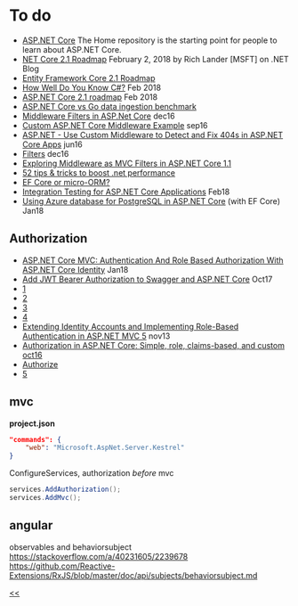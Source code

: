 # To do

+ [ASP.NET Core](https://github.com/aspnet/home) The Home repository is the starting point for people to learn about ASP.NET Core. 
+ [NET Core 2.1 Roadmap](https://blogs.msdn.microsoft.com/dotnet/2018/02/02/net-core-2-1-roadmap/) February 2, 2018 by Rich Lander [MSFT] on .NET Blog
+ [Entity Framework Core 2.1 Roadmap](https://blogs.msdn.microsoft.com/dotnet/2018/02/02/entity-framework-core-2-1-roadmap/)
+ [How Well Do You Know C#?](http://www.dotnetcurry.com/csharp/1417/csharp-common-mistakes) Feb 2018
+ [ASP.NET Core 2.1 roadmap](https://blogs.msdn.microsoft.com/webdev/2018/02/02/asp-net-core-2-1-roadmap/) Feb 2018
+ [ASP.NET Core vs Go data ingestion benchmark](https://stefanprodan.com/2016/aspnetcore-vs-golang-data-ingestion-benchmark/)
+ [Middleware Filters in ASP.Net Core](http://www.intstrings.com/ramivemula/articles/middleware-filters-in-asp-net-core/) dec16
+ [Custom ASP.NET Core Middleware Example](https://blogs.msdn.microsoft.com/dotnet/2016/09/19/custom-asp-net-core-middleware-example/) sep16
+ [ASP.NET - Use Custom Middleware to Detect and Fix 404s in ASP.NET Core Apps](https://msdn.microsoft.com/en-us/magazine/mt707525.aspx) jun16
+ [Filters](https://docs.microsoft.com/en-us/aspnet/core/mvc/controllers/filters) dec16
+ [Exploring Middleware as MVC Filters in ASP.NET Core 1.1](https://andrewlock.net/exploring-middleware-as-mvc-filters-in-asp-net-core-1-1/)
+ [52 tips & tricks to boost .net performance](https://drive.google.com/file/d/0B_u1rzdqYCnzOUdfS3pFeWN2Nkk/view)
+ [EF Core or micro-ORM?](https://docs.microsoft.com/en-us/dotnet/standard/modern-web-apps-azure-architecture/work-with-data-in-asp-net-core-apps#ef-core-or-micro-orm)
+ [Integration Testing for ASP.NET Core Applications](http://www.dotnetcurry.com/aspnet-core/1420/integration-testing-aspnet-core) Feb18
+ [Using Azure database for PostgreSQL in ASP.NET Core](http://www.dotnetcurry.com/aspnet/1410/aspnet-core-app-postgresql-azure) (with EF Core) Jan18

## Authorization
- [ASP.NET Core MVC: Authentication And Role Based Authorization With ASP.NET Core Identity](https://social.technet.microsoft.com/wiki/contents/articles/36804.asp-net-core-mvc-authentication-and-role-based-authorization-with-asp-net-core-identity.aspx) Jan18
- [Add JWT Bearer Authorization to Swagger and ASP.NET Core](https://ppolyzos.com/2017/10/30/add-jwt-bearer-authorization-to-swagger-and-asp-net-core/) Oct17 
- [1](https://docs.microsoft.com/en-us/aspnet/core/security/authorization/introduction)
- [2](https://channel9.msdn.com/Blogs/Seth-Juarez/ASPNET-Core-Authorization-with-Barry-Dorrans)
- [3](https://github.com/blowdart/AspNetAuthorizationWorkshop)
- [4](https://github.com/blowdart/AspNetAuthorizationWorkshop/tree/core2)
- [Extending Identity Accounts and Implementing Role-Based Authentication in ASP.NET MVC 5](http://johnatten.com/2013/11/11/extending-identity-accounts-and-implementing-role-based-authentication-in-asp-net-mvc-5/) nov13
- [Authorization in ASP.NET Core: Simple, role, claims-based, and custom oct16](https://docs.microsoft.com/en-us/aspnet/core/security/authorization/)
- [Authorize](https://www.tutorialspoint.com/asp.net_core/asp.net_core_authorize_attribute.htm)
- [5](https://docs.microsoft.com/en-us/aspnet/core/security/authorization/limitingidentitybyscheme?tabs=aspnetcore2x)

## mvc 
**project.json**
```json
"commands": {
    "web": "Microsoft.AspNet.Server.Kestrel"
}
```

ConfigureServices, authorization _before_ mvc
```cs
services.AddAuthorization();
services.AddMvc();
```



## angular
observables and behaviorsubject
https://stackoverflow.com/a/40231605/2239678
https://github.com/Reactive-Extensions/RxJS/blob/master/doc/api/subjects/behaviorsubject.md

[<<](./README.md) 